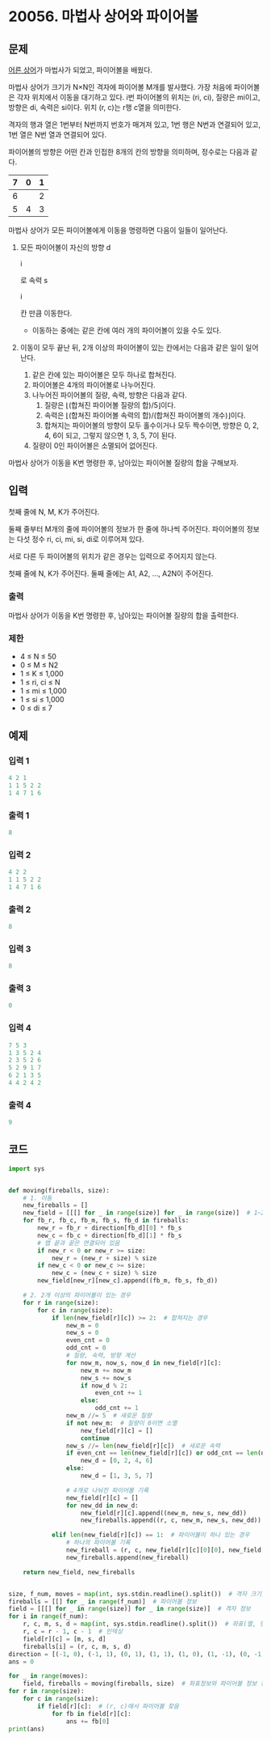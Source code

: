 # 20056. 마법사 상어와 파이어볼

## 문제

[어른 상어](https://www.acmicpc.net/problem/19237)가 마법사가 되었고, 파이어볼을 배웠다.

마법사 상어가 크기가 N×N인 격자에 파이어볼 M개를 발사했다. 가장 처음에 파이어볼은 각자 위치에서 이동을 대기하고 있다. i번 파이어볼의 위치는 (ri, ci), 질량은 mi이고, 방향은 di, 속력은 si이다. 위치 (r, c)는 r행 c열을 의미한다.

격자의 행과 열은 1번부터 N번까지 번호가 매겨져 있고, 1번 행은 N번과 연결되어 있고, 1번 열은 N번 열과 연결되어 있다.

파이어볼의 방향은 어떤 칸과 인접한 8개의 칸의 방향을 의미하며, 정수로는 다음과 같다.

| 7    | 0    | 1    |
| ---- | ---- | ---- |
| 6    |      | 2    |
| 5    | 4    | 3    |

마법사 상어가 모든 파이어볼에게 이동을 명령하면 다음이 일들이 일어난다.

1. 모든 파이어볼이 자신의 방향 d

   i

   로 속력 s

   i

   칸 만큼 이동한다.

   - 이동하는 중에는 같은 칸에 여러 개의 파이어볼이 있을 수도 있다.

2. 이동이 모두 끝난 뒤, 2개 이상의 파이어볼이 있는 칸에서는 다음과 같은 일이 일어난다.

   1. 같은 칸에 있는 파이어볼은 모두 하나로 합쳐진다.
   2. 파이어볼은 4개의 파이어볼로 나누어진다.
   3. 나누어진 파이어볼의 질량, 속력, 방향은 다음과 같다.
      1. 질량은 ⌊(합쳐진 파이어볼 질량의 합)/5⌋이다.
      2. 속력은 ⌊(합쳐진 파이어볼 속력의 합)/(합쳐진 파이어볼의 개수)⌋이다.
      3. 합쳐지는 파이어볼의 방향이 모두 홀수이거나 모두 짝수이면, 방향은 0, 2, 4, 6이 되고, 그렇지 않으면 1, 3, 5, 7이 된다.
   4. 질량이 0인 파이어볼은 소멸되어 없어진다.

마법사 상어가 이동을 K번 명령한 후, 남아있는 파이어볼 질량의 합을 구해보자.

## 입력

첫째 줄에 N, M, K가 주어진다.

둘째 줄부터 M개의 줄에 파이어볼의 정보가 한 줄에 하나씩 주어진다. 파이어볼의 정보는 다섯 정수 ri, ci, mi, si, di로 이루어져 있다.

서로 다른 두 파이어볼의 위치가 같은 경우는 입력으로 주어지지 않는다.

첫째 줄에 N, K가 주어진다. 둘째 줄에는 A1, A2, ..., A2N이 주어진다.

### 출력

마법사 상어가 이동을 K번 명령한 후, 남아있는 파이어볼 질량의 합을 출력한다.

### 제한

- 4 ≤ N ≤ 50
- 0 ≤ M ≤ N2
- 1 ≤ K ≤ 1,000
- 1 ≤ ri, ci ≤ N
- 1 ≤ mi ≤ 1,000
- 1 ≤ si ≤ 1,000
- 0 ≤ di ≤ 7



## 예제

### 입력 1

```python
4 2 1
1 1 5 2 2
1 4 7 1 6
```

### 출력 1

```python
8
```



### 입력 2

```python
4 2 2
1 1 5 2 2
1 4 7 1 6
```

### 출력 2

```python
8
```



### 입력 3

```python
8
```

### 출력 3

```python
0
```



### 입력 4

```python
7 5 3
1 3 5 2 4
2 3 5 2 6
5 2 9 1 7
6 2 1 3 5
4 4 2 4 2
```

### 출력 4

```python
9
```



## 코드

```python
import sys


def moving(fireballs, size):
    # 1. 이동
    new_fireballs = []
    new_field = [[[] for _ in range(size)] for _ in range(size)]  # 1~2번 단계가 완전히 끝난 후의 좌표 정보
    for fb_r, fb_c, fb_m, fb_s, fb_d in fireballs:
        new_r = fb_r + direction[fb_d][0] * fb_s
        new_c = fb_c + direction[fb_d][1] * fb_s
        # 맵 끝과 끝은 연결되어 있음
        if new_r < 0 or new_r >= size:
            new_r = (new_r + size) % size
        if new_c < 0 or new_c >= size:
            new_c = (new_c + size) % size
        new_field[new_r][new_c].append((fb_m, fb_s, fb_d))

    # 2. 2개 이상의 파이어볼이 있는 경우
    for r in range(size):
        for c in range(size):
            if len(new_field[r][c]) >= 2:  # 합쳐지는 경우
                new_m = 0
                new_s = 0
                even_cnt = 0
                odd_cnt = 0
                # 질량, 속력, 방향 계산
                for now_m, now_s, now_d in new_field[r][c]:
                    new_m += now_m
                    new_s += now_s
                    if now_d % 2:
                        even_cnt += 1
                    else:
                        odd_cnt += 1
                new_m //= 5  # 새로운 질량
                if not new_m:  # 질량이 0이면 소멸
                    new_field[r][c] = []
                    continue
                new_s //= len(new_field[r][c])  # 새로운 속력
                if even_cnt == len(new_field[r][c]) or odd_cnt == len(new_field[r][c]): # 새로운 방향
                    new_d = [0, 2, 4, 6]
                else:
                    new_d = [1, 3, 5, 7]

                # 4개로 나눠진 파이어볼 기록
                new_field[r][c] = []
                for new_dd in new_d:
                    new_field[r][c].append((new_m, new_s, new_dd))
                    new_fireballs.append((r, c, new_m, new_s, new_dd))

            elif len(new_field[r][c]) == 1:  # 파이어볼이 하나 있는 경우
                # 하나의 파이어볼 기록
                new_fireball = (r, c, new_field[r][c][0][0], new_field[r][c][0][1], new_field[r][c][0][2])
                new_fireballs.append(new_fireball)

    return new_field, new_fireballs


size, f_num, moves = map(int, sys.stdin.readline().split())  # 격자 크기, 파이어볼 수, 이동 횟수
fireballs = [[] for _ in range(f_num)]  # 파이어볼 정보
field = [[[] for _ in range(size)] for _ in range(size)]  # 격자 정보
for i in range(f_num):
    r, c, m, s, d = map(int, sys.stdin.readline().split())  # 좌표(열, 행), 질량, 속력, 방향
    r, c = r - 1, c - 1  # 인덱싱
    field[r][c] = [m, s, d]
    fireballs[i] = (r, c, m, s, d)
direction = [(-1, 0), (-1, 1), (0, 1), (1, 1), (1, 0), (1, -1), (0, -1), (-1, -1)]  # 방향 정보에 따른 이동 방향
ans = 0

for _ in range(moves):
    field, fireballs = moving(fireballs, size)  # 좌표정보와 파이어볼 정보 갱신
for r in range(size):
    for c in range(size):
        if field[r][c]:  # (r, c)에서 파이어볼 찾음
            for fb in field[r][c]:
                ans += fb[0]
print(ans)
```
